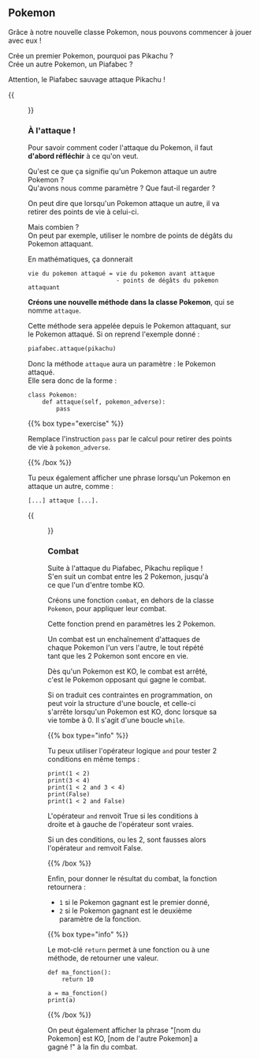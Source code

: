 ## Pokemon

Grâce à notre nouvelle classe Pokemon, nous pouvons commencer à jouer avec eux !

Crée un premier Pokemon, pourquoi pas Pikachu ?  
Crée un autre Pokemon, un Piafabec ?

Attention, le Piafabec sauvage attaque Pikachu !

{{<figure src="resources/images/piafabec-vs-pikachu.jpg" height=250 caption="">}}

### À l'attaque !

Pour savoir comment coder l'attaque du Pokemon, il faut **d'abord réfléchir** à ce qu'on veut.

Qu'est ce que ça signifie qu'un Pokemon attaque un autre Pokemon ?  
Qu'avons nous comme paramètre ? Que faut-il regarder ?

On peut dire que lorsqu'un Pokemon attaque un autre, il va retirer des points de vie à celui-ci.

Mais combien ?  
On peut par exemple, utiliser le nombre de points de dégâts du Pokemon attaquant.

En mathématiques, ça donnerait
```text
vie du pokemon attaqué = vie du pokemon avant attaque
                         - points de dégâts du pokemon attaquant
```

**Créons une nouvelle méthode dans la classe Pokemon**, qui se nomme `attaque`.

Cette méthode sera appelée depuis le Pokemon attaquant, sur le Pokemon attaqué. Si on reprend l'exemple donné :
```python
piafabec.attaque(pikachu)
```

Donc la méthode `attaque` aura un paramètre : le Pokemon attaqué.  
Elle sera donc de la forme :
```codepython
class Pokemon:
    def attaque(self, pokemon_adverse):
        pass
```

{{% box type="exercise" %}}

Remplace l'instruction `pass` par le calcul pour retirer des points de vie à `pokemon_adverse`.

{{% /box %}}

Tu peux également afficher une phrase lorsqu'un Pokemon en attaque un autre, comme :
```text
[...] attaque [...].
```

{{<figure src="resources/images/picpic.gif" height=250 caption="">}}

### Combat

Suite à l'attaque du Piafabec, Pikachu replique !  
S'en suit un combat entre les 2 Pokemon, jusqu'à ce que l'un d'entre tombe KO.

Créons une fonction `combat`, en dehors de la classe `Pokemon`, pour appliquer leur combat.

Cette fonction prend en paramètres les 2 Pokemon.

Un combat est un enchaînement d'attaques de chaque Pokemon l'un vers l'autre, le tout répété tant que les 2 Pokemon sont encore en vie.

Dès qu'un Pokemon est KO, le combat est arrêté, c'est le Pokemon opposant qui gagne le combat.

Si on traduit ces contraintes en programmation, on peut voir la structure d'une boucle, et celle-ci s'arrête lorsqu'un Pokemon est KO, donc lorsque sa vie tombe à 0. Il s'agit d'une boucle `while`.

{{% box type="info" %}}

Tu peux utiliser l'opérateur logique `and` pour tester 2 conditions en même temps :
```codepython
print(1 < 2)
print(3 < 4)
print(1 < 2 and 3 < 4)
print(False)
print(1 < 2 and False)
```

L'opérateur `and` renvoit True si les conditions à droite et à gauche de l'opérateur sont vraies.

Si un des conditions, ou les 2, sont fausses alors l'opérateur `and` remvoit False.

{{% /box %}}

Enfin, pour donner le résultat du combat, la fonction retournera :
- `1` si le Pokemon gagnant est le premier donné,
- `2` si le Pokemon gagnant est le deuxième paramètre de la fonction.

{{% box type="info" %}}

Le mot-clé `return` permet à une fonction ou à une méthode, de retourner une valeur.
```codepython
def ma_fonction():
    return 10

a = ma_fonction()
print(a)
```

{{% /box %}}

On peut également afficher la phrase "[nom du Pokemon] est KO, [nom de l'autre Pokemon] a gagné !" à la fin du combat.
